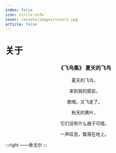 ```yaml
---
index: false
icon: circle-info
cover: /assets/images/cover3.jpg
article: false
---
```


# 关于

### <center>《飞鸟集》 夏天的飞鸟</center>

<center>

夏天的飞鸟，

来到我的窗前，

歌唱，又飞走了。

秋天的黄叶，

它们没有什么曲子可唱，

一声叹息，飘落在地上。

</center>

:::right
——泰戈尔
:::
